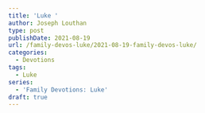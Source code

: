 ```yaml
---
title: 'Luke '
author: Joseph Louthan
type: post
publishDate: 2021-08-19
url: /family-devos-luke/2021-08-19-family-devos-luke/
categories:
  - Devotions
tags:
  - Luke
series:
  - 'Family Devotions: Luke'
draft: true
---
```


